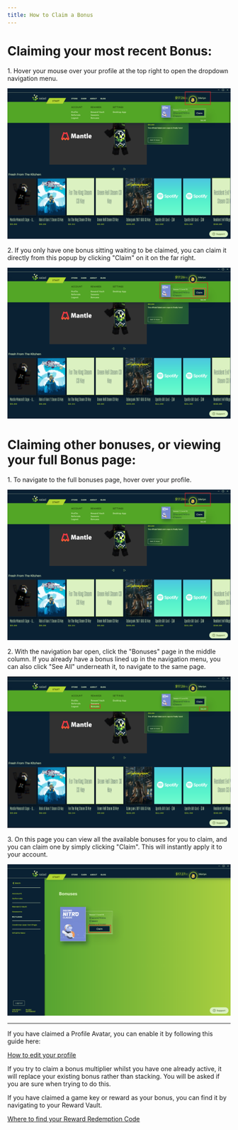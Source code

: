```yaml
---
title: How to Claim a Bonus
---
```


# Claiming your most recent Bonus:

1\. Hover your mouse over your profile at the top right to open the dropdown navigation menu.

![selecting your profile from the Salad web app](../../../../content/images/guides/using-salad/how-to-claim-a-bonus-1.png)

2\. If you only have one bonus sitting waiting to be claimed, you can claim it directly from this popup by clicking
"Claim" on it on the far right.

![clicking claim on a bonus](../../../../content/images/guides/using-salad/how-to-claim-a-bonus-2.png)

# **Claiming other bonuses, or viewing your full Bonus page:**

1\. To navigate to the full bonuses page, hover over your profile.

![selecting your profile from the Salad web app](../../../../content/images/guides/using-salad/how-to-claim-a-bonus-3.png)

2\. With the navigation bar open, click the "Bonuses" page in the middle column. If you already have a bonus lined up in
the navigation menu, you can also click "See All" underneath it, to navigate to the same page.

![clicking "see all" on the bonuses screen](../../../../content/images/guides/using-salad/how-to-claim-a-bonus-4.png)

3\. On this page you can view all the available bonuses for you to claim, and you can claim one by simply clicking
"Claim". This will instantly apply it to your account.

![clicking claim on a bonus](../../../../content/images/guides/using-salad/how-to-claim-a-bonus-5.png)

---

If you have claimed a Profile Avatar, you can enable it by following this guide here:

[How to edit your profile](/docs/guides/using-salad/how-to-edit-your-profile)

If you try to claim a bonus multiplier whilst you have one already active, it will replace your existing bonus rather
than stacking. You will be asked if you are sure when trying to do this.

If you have claimed a game key or reward as your bonus, you can find it by navigating to your Reward Vault.

[Where to find your Reward Redemption Code](/docs/guides/using-salad/where-to-find-your-reward-redemption-code)
